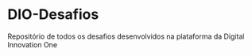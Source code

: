 # DIO-Desafios
Repositório de todos os desafios desenvolvidos na plataforma da Digital Innovation One 
